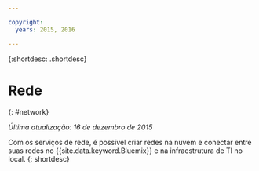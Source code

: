 ```yaml
---

copyright:
  years: 2015, 2016

---
```


{:shortdesc: .shortdesc} 

# Rede
{: #network}

*Última atualização: 16 de dezembro de 2015*

Com os serviços de rede, é possível criar redes na nuvem e conectar entre suas redes no {{site.data.keyword.Bluemix}} e na infraestrutura de TI no local.
{: shortdesc}

